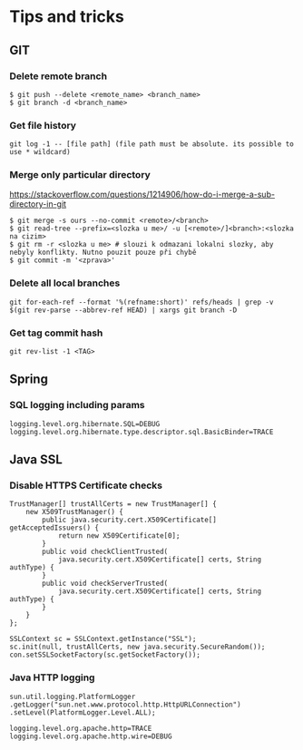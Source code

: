 # Tips and tricks
## GIT 
### Delete remote branch
```
$ git push --delete <remote_name> <branch_name>
$ git branch -d <branch_name>
```

### Get file history
```
git log -1 -- [file path] (file path must be absolute. its possible to use * wildcard)
```

### Merge only particular directory
https://stackoverflow.com/questions/1214906/how-do-i-merge-a-sub-directory-in-git

```
$ git merge -s ours --no-commit <remote>/<branch> 
$ git read-tree --prefix=<slozka u me>/ -u [<remote>/]<branch>:<slozka na cizim>
$ git rm -r <slozka u me> # slouzi k odmazani lokalni slozky, aby nebyly konflikty. Nutno pouzit pouze při chybě
$ git commit -m '<zprava>'
```

### Delete all local branches
```
git for-each-ref --format '%(refname:short)' refs/heads | grep -v $(git rev-parse --abbrev-ref HEAD) | xargs git branch -D
```

### Get tag commit hash
```
git rev-list -1 <TAG>
```


## Spring
### SQL logging including params
```
logging.level.org.hibernate.SQL=DEBUG
logging.level.org.hibernate.type.descriptor.sql.BasicBinder=TRACE
```

## Java SSL
### Disable HTTPS Certificate checks
```
TrustManager[] trustAllCerts = new TrustManager[] {
    new X509TrustManager() {
        public java.security.cert.X509Certificate[] getAcceptedIssuers() {
            return new X509Certificate[0];
        }
        public void checkClientTrusted(
            java.security.cert.X509Certificate[] certs, String authType) {
        }
        public void checkServerTrusted(
            java.security.cert.X509Certificate[] certs, String authType) {
        }
    }
};

SSLContext sc = SSLContext.getInstance("SSL");
sc.init(null, trustAllCerts, new java.security.SecureRandom());
con.setSSLSocketFactory(sc.getSocketFactory());
```

### Java HTTP logging
```
sun.util.logging.PlatformLogger .getLogger("sun.net.www.protocol.http.HttpURLConnection") .setLevel(PlatformLogger.Level.ALL);
```
```
logging.level.org.apache.http=TRACE
logging.level.org.apache.http.wire=DEBUG
```
